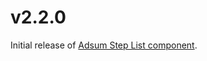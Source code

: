 # v2.2.0
Initial release of [Adsum Step List component](https://github.com/AdactiveSAS/adsum-react-components/tree/master/packages/adsum-steplist).
